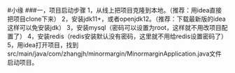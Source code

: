 #小缘
###一，项目启动步骤
    1，从线上把项目克隆到本地。（推荐：用idea直接把项目clone下来）
    2，安装jdk11+，或者openjdk12。（推荐：下载最新版的idea这样可以免安装jdk）
    3，安装mysql（密码可以设置为root，这样就不用改项目配置了）
    4，安装redis（redis安装默认没有密码，这里就不用给redis设置密码了）
    5，用idea打开项目，找到src/main/java/com/zhangjh/minormargin/MinormarginApplication.java文件启动项目。